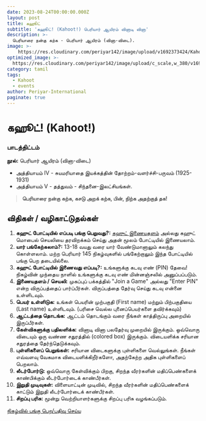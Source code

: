 ```yaml
---
date: 2023-08-24T00:00:00.000Z
layout: post
title: கஹூட்
subtitle: 'கஹூட்! (Kahoot!) பெரியார் ஆயிரம் வினாடி வினா'
description: >-
  பெரியாரை நன்கு கற்க - பெரியார் ஆயிரம் (வினா-விடை).
image: >-
    https://res.cloudinary.com/periyar142/image/upload/v1692373424/Kahoot_xw1old.jpg
optimized_image: >-
  https://res.cloudinary.com/periyar142/image/upload/c_scale,w_380/v1692373424/Kahoot_xw1old.jpg
category: tamil
tags:
  - Kahoot
  - events
author: Periyar-International
paginate: true
---
```


# கஹூட்! (Kahoot!)
 
### பாடத்திட்டம்
**நூல்:** பெரியார் ஆயிரம் (வினா-விடை)
- அத்தியாயம் IV - சுயமரியாதை இயக்கத்தின் தோற்றம்-வளர்ச்சி-பருவம் (1925-1931)
- அத்தியாயம் V - தத்துவம் - சிந்தனை-இலட்சியங்கள்.

> **பெரியாரை நன்கு கற்க, 
> கசடு அறக் கற்க, 
> பின், நிற்க அதற்குத் தக!**

## விதிகள் / வழிகாட்டுதல்கள்
1. **கஹுட் போட்டியில் எப்படி பங்கு பெறுவது?:** [கஹுட் இணையதளம்](https://kahoot.com/) அல்லது கஹுட் மொபைல் செயலியை தரவிறக்கம் செய்து அதன் மூலம் போட்டியில் இணையலாம்.
2. **யார் பங்கேற்கலாம்?:** 13-18 வயது வரை யார் வேண்டுமானாலும் கலந்து கொள்ளலாம். மற்ற பெரியார் 145 நிகழ்வுகளில் பங்கேற்றாலும் இந்த போட்டியில் பங்கு பெற தடையில்லை. 
3. **கஹுட் போட்டியில் இணைவது எப்படி?:** உங்களுக்கு கடவு எண் (PIN) தேவை! நிகழ்வின் முந்தைய நாளில் உங்களுக்கு கடவு எண் மின்னஞ்சலில் அனுப்பப்படும்.
4. **இணையதளம் / செயலி:** முகப்புப் பக்கத்தில் "Join a Game" அல்லது "Enter PIN" என்ற விருப்பத்தைப் பார்ப்பீர்கள். விருப்பத்தை தேர்வு செய்து கடவு என்னை உள்ளிடவும்.
5. **பெயர் உள்ளிடுக:** உங்கள் பெயரின் முற்பகுதி (First name) மற்றும் பிற்பகுதியை (Last name) உள்ளிடவும். (பரிசை வெல்ல புனைப்பெயர்களை தவிர்க்கவும்)
6. **ஆட்டத்தை தொடங்க:** ஆட்டம் தொடங்கும் வரை நீங்கள் காத்திருப்பு அறையில் இருப்பீர்கள்.
7. **கேள்விகளுக்கு பதிலளிக்க:** வினாடி வினா பலதேர்வு முறையில் இருக்கும். ஒவ்வொரு விடையும் ஒரு வண்ண சதுரத்தில் (colored box) இருக்கும். விடையளிக்க சரியான சதுரத்தை தேர்ந்தெடுக்கவும்.
8. **புள்ளிகளைப் பெறுங்கள்:** சரியான விடைகளுக்கு புள்ளிகளை வெல்லுங்கள். நீங்கள் எவ்வளவு வேகமாக விடையளிக்கிறீர்களோ, அதற்கேற்ற அதிக புள்ளிகளைப் பெறலாம்.
9. **லீடர்போர்டு:** ஒவ்வொரு கேள்விக்கும் பிறகு, சிறந்த வீரர்களின் மதிப்பெண்களைக் காண்பிக்கும் லீடர்போர்டைக் காண்பீர்கள்.
10. **இறுதி முடிவுகள்:** விளையாட்டின் முடிவில், சிறந்த வீரர்களின் மதிப்பெண்களைக் காட்டும் இறுதி லீடர்போர்டைக் காண்பீர்கள்.
11. **சிறப்பு பரிசு:** மூன்று வெற்றியாளர்களுக்கு சிறப்பு பரிசு வழங்கப்படும்.

[நிகழ்வில் பங்கு பெற/பதிவு செய்ய](/tamil-register/)